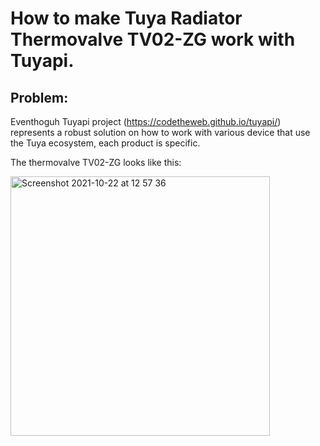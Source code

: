 # How to make Tuya Radiator Thermovalve TV02-ZG work with Tuyapi.

## Problem:
Eventhoguh Tuyapi project (https://codetheweb.github.io/tuyapi/) represents a robust solution on how to work with various device that use the Tuya ecosystem, each product is specific.

The thermovalve TV02-ZG looks like this:

<img width="415" alt="Screenshot 2021-10-22 at 12 57 36" src="https://user-images.githubusercontent.com/27240074/138442815-771b0cfc-7d77-4ff2-84b7-cd8c270d9e62.png">
